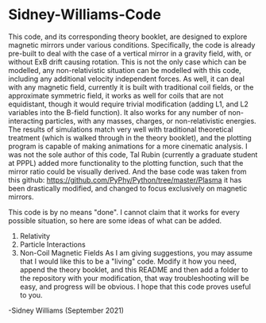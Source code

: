 # Sidney-Williams-Code
This code, and its corresponding theory booklet, are designed to explore magnetic mirrors under various conditions. Specifically, the code is already pre-built to deal with
the case of a vertical mirror in a gravity field, with, or without ExB drift causing rotation. This is not the only case which can be modelled, any non-relativistic situation
can be modelled with this code, including any additional velocity independent forces. As well, it can deal with any magnetic field, currently it is built with traditional
coil fields, or the approximate symmetric field, it works as well for coils that are not equidistant, though it would require trivial modification (adding L1, and L2
variables into the B-field function). It also works for any number of non-interacting particles, with any masses, charges, or non-relativistic energies. The results of
simulations match very well with traditional theoretical treatment (which is walked through in the theory booklet), and the plotting program is capable of making animations
for a more cinematic analysis. I was not the sole author of this code, Tal Rubin (currently a graduate student at PPPL) added more functionality to the plotting function,
such that the mirror ratio could be visually derived. And the base code was taken from this github: https://github.com/PyPhy/Python/tree/master/Plasma it has been drastically
modified, and changed to focus exclusively on  magnetic mirrors.

This code is by no means "done". I cannot claim that it works for every possible situation, so here are some ideas of what can be added. 
1) Relativity
2) Particle Interactions
3) Non-Coil Magnetic Fields
As I am giving suggestions, you may assume that I would like this to be a "living" code. Modify it how you need, append the theory booklet, and this README and then add 
a folder to the repository with your modification, that way troubleshooting will be easy, and progress will be obvious. I hope that this code proves useful to you.

-Sidney Williams (September 2021)
